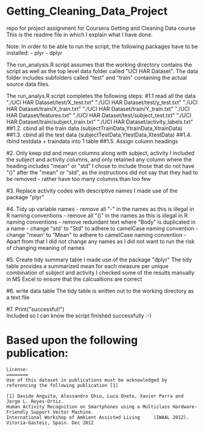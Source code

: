 # Getting_Cleaning_Data_Project
repo for project assignment for Coursera Getting and Cleaning Data course
This is the readme file in which I explain what I have done.

Note: In order to be able to run the script, the following packages have to be installed:
    - plyr
    - dplyr

The run_analysis.R script assumes that the working directory contains the script as well as the top level data folder called "UCI HAR Dataset". The data folder includes subfolders called "test" and "train" containing the actual source data files.

The run_analys.R script completes the following steps:
#1.1 read all the data
    "./UCI HAR Dataset/test/X_test.txt"
    "./UCI HAR Dataset/test/y_test.txt"
    "./UCI HAR Dataset/train/X_train.txt"
    "./UCI HAR Dataset/train/Y_train.txt"
    "./UCI HAR Dataset/features.txt"
    "./UCI HAR Dataset/test/subject_test.txt"
    "./UCI HAR Dataset/train/subject_train.txt"
    "./UCI HAR Dataset/activity_labels.txt"
##1.2. cbind all the train data (subjectTrainData,YtrainData,XtrainData)
##1.3. cbind all the test data (subjectTestData,YtestData,XtestData)
##1.4. rbind testdata + traindata into 1 table
##1.5. Assign column headings

#2. Only keep std and mean columns along with subject, activity
    I included the subject and activity columns, 
    and only retained any column where the heading includes "mean" or "std"
    I chose to include those that do not have "()" after the "mean" or "std", 
    as the instructions did not say that they had to be removed 
    - rather have too many columns than too few 

#3. Replace activity codes with descriptive names
    I made use of the package "plyr"

#4. Tidy up variable names
    - remove all "-" in the names as this is iilegal in R naming conventions
    - remove all "()" in the names as this is iilegal in R naming conventions
    - remove redundant text where "Body" is duplicated in a name
    - change "std' to "Std" to adhere to camelCase naming convention
    - change "mean' to "Mean" to adhere to camelCase naming convention
    - Apart from that I did not change any names as I did not want to run the risk of changing meaning of names

#5. Create tidy summary table
    I made use of the package "dplyr"
    The tidy table provides a summarized mean for each measure per unique combination of subject and activity
    I checked some of the results manually in MS Excel to ensure that the calcualtions are correct
    

#6. write data table
    The tidy table is written out to the working directory as a text file

#7. Print("successful!")  
    Included so I can know the script finished successfully :-)
    
# Based upon the following publication:
    License:
    ========
    Use of this dataset in publications must be acknowledged by referencing the following publication [1] 

    [1] Davide Anguita, Alessandro Ghio, Luca Oneto, Xavier Parra and Jorge L. Reyes-Ortiz. 
    Human Activity Recognition on Smartphones using a Multiclass Hardware-Friendly Support Vector Machine. 
    International Workshop of Ambient Assisted Living     (IWAAL 2012). Vitoria-Gasteiz, Spain. Dec 2012




